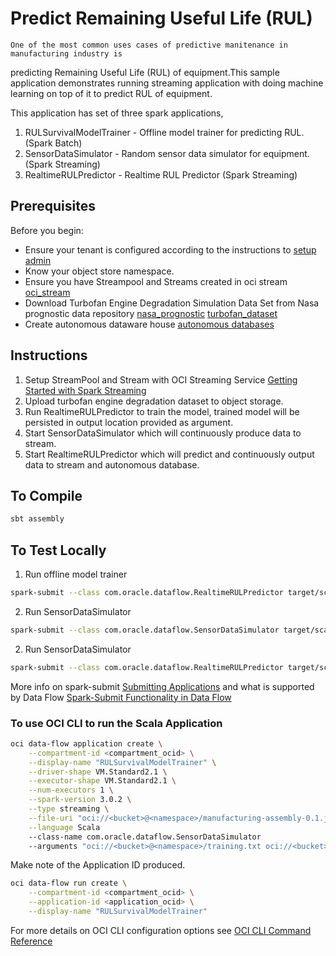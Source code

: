 # Predict Remaining Useful Life (RUL)
    One of the most common uses cases of predictive manitenance in manufacturing industry is 
predicting Remaining Useful Life (RUL) of equipment.This sample application demonstrates running streaming 
application with doing machine learning on top of it to predict RUL of equipment.

This application has set of three spark applications,
1. RULSurvivalModelTrainer - Offline model trainer for predicting RUL.(Spark Batch)
2. SensorDataSimulator     - Random sensor data simulator for equipment.(Spark Streaming)
3. RealtimeRULPredictor    - Realtime RUL Predictor (Spark Streaming)


## Prerequisites
Before you begin:

* Ensure your tenant is configured according to the instructions to [setup admin](https://docs.cloud.oracle.com/en-us/iaas/data-flow/using/dfs_getting_started.htm#set_up_admin)
* Know your object store namespace.
* Ensure you have Streampool and Streams created in oci stream [oci_stream](https://docs.oracle.com/en-us/iaas/Content/Streaming/home.htm)
* Download Turbofan Engine Degradation Simulation Data Set from Nasa prognostic data repository [nasa_prognostic](https://ti.arc.nasa.gov/tech/dash/groups/pcoe/prognostic-data-repository/)
  [turbofan_dataset](https://ti.arc.nasa.gov/c/6/)
* Create autonomous dataware house  [autonomous databases](https://www.oracle.com/autonomous-database/autonomous-data-warehouse/)

## Instructions
1. Setup StreamPool and Stream with OCI Streaming Service [Getting Started with Spark Streaming](https://docs.cloud.oracle.com/en-us/iaas/data-flow/using/spark-streaming.htm#streaming-get-started)
2. Upload turbofan engine degradation dataset to object storage.
3. Run RealtimeRULPredictor to train the model, trained model will be persisted in output location  provided as argument.
4. Start SensorDataSimulator which will continuously produce data to stream.
5. Start RealtimeRULPredictor which will predict and continuously output data to stream and autonomous database.  

## To Compile
```sh
sbt assembly
```

## To Test Locally

1. Run offline model trainer
```sh
spark-submit --class com.oracle.dataflow.RealtimeRULPredictor target/scala-2.12/manufacturing-assembly-0.1.jar <training_data> <output_location> <test_data> <test_rul_data>
```

2. Run SensorDataSimulator
```sh
spark-submit --class com.oracle.dataflow.SensorDataSimulator target/scala-2.12/manufacturing-assembly-0.1.jar <training_data> <producer_checkpoint_location> <stream_name> <trigger_interval>
```

2. Run SensorDataSimulator
```sh
spark-submit --class com.oracle.dataflow.RealtimeRULPredictor target/scala-2.12/manufacturing-assembly-0.1.jar <training_data> <consumer_checkpoint_location> <models_location> <stream_name> <trigger_interval>
```

More info on spark-submit [Submitting Applications](https://spark.apache.org/docs/3.0.2/submitting-applications.html) and what is supported by Data Flow [Spark-Submit Functionality in Data Flow](https://docs.oracle.com/en-us/iaas/data-flow/using/spark-submit.htm)

### To use OCI CLI to run the Scala Application

```sh
oci data-flow application create \
    --compartment-id <compartment_ocid> \
    --display-name "RULSurvivalModelTrainer" \
    --driver-shape VM.Standard2.1 \
    --executor-shape VM.Standard2.1 \
    --num-executors 1 \
    --spark-version 3.0.2 \
    --type streaming \
    --file-uri "oci://<bucket>@<namespace>/manufacturing-assembly-0.1.jar" \
    --language Scala
    --class-name com.oracle.dataflow.SensorDataSimulator
    --arguments "oci://<bucket>@<namespace>/training.txt oci://<bucket>@<namespace>/models oci://<bucket>@<namespace>/test.txt oci://<bucket>@<namespace>/test_rul.txt"
```
Make note of the Application ID produced.

```sh
oci data-flow run create \
    --compartment-id <compartment_ocid> \
    --application-id <application_ocid> \
    --display-name "RULSurvivalModelTrainer"
```
For more details on OCI CLI configuration options see [OCI CLI Command Reference ](https://docs.oracle.com/en-us/iaas/tools/oci-cli/3.4.4/oci_cli_docs/cmdref/data-flow/application/create.html)